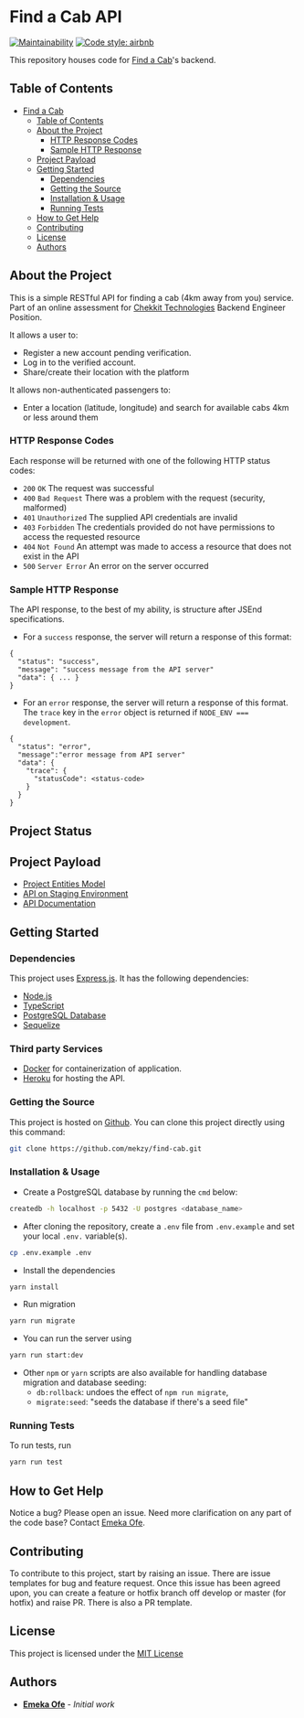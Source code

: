 # Find a Cab API
[![Maintainability](https://api.codeclimate.com/v1/badges/177b32320654d2db3f10/maintainability)](https://codeclimate.com/github/mekzy-o/find-cab/maintainability)
[![Code style: airbnb](https://img.shields.io/badge/code%20style-airbnb-blue.svg?style=flat-square)](https://github.com/airbnb/javascript)

This repository houses code for [Find a Cab](https://find-cab.herokuapp.com/api/v1/docs)'s backend.

## Table of Contents

- [Find a Cab](#address-book)
  - [Table of Contents](#table-of-contents)
  - [About the Project](#about-the-project)
    - [HTTP Response Codes](#http-response-codes)
    - [Sample HTTP Response](#sample-http-response)
  - [Project Payload](#project-payload)
  - [Getting Started](#getting-started)
    - [Dependencies](#dependencies)
    - [Getting the Source](#getting-the-source)
    - [Installation & Usage](#installation-usage)
    - [Running Tests](#running-tests)
  - [How to Get Help](#how-to-get-help)
  - [Contributing](#contributing)
  - [License](#license)
  - [Authors](#authors)

## About the Project

This is a simple RESTful API for finding a cab (4km away from you) service. Part of an online assessment for [Chekkit Technologies](https://chekkitapp.com/about-us) Backend Engineer Position. 

It allows a user to:
- Register a new account pending verification.
- Log in to the verified account.
- Share/create their location with the platform

It allows non-authenticated passengers to:
- Enter a location (latitude, longitude) and search for available cabs 4km or less around them 


### HTTP Response Codes

Each response will be returned with one of the following HTTP status codes:

- `200` `OK` The request was successful
- `400` `Bad Request` There was a problem with the request (security, malformed)
- `401` `Unauthorized` The supplied API credentials are invalid
- `403` `Forbidden` The credentials provided do not have permissions to access the requested resource
- `404` `Not Found` An attempt was made to access a resource that does not exist in the API
- `500` `Server Error` An error on the server occurred

### Sample HTTP Response

The API response, to the best of my ability, is structure after JSEnd specifications.

- For a `success` response, the server will return a response of this format:

```
{
  "status": "success",
  "message": "success message from the API server"
  "data": { ... }
}
```

- For an `error` response, the server will return a response of this format. The `trace` key in the `error` object is returned if `NODE_ENV === development`.

```
{
  "status": "error",
  "message":"error message from API server"
  "data": {
    "trace": {
      "statusCode": <status-code>
    }
  }
}
```

## Project Status


## Project Payload

- [Project Entities Model](https://dbdiagram.io/d/60eb4c897e498c3bb3f164a7)
- [API on Staging Environment](https://find-cab.herokuapp.com/api/v1)
- [API Documentation](https://find-cab.herokuapp.com/api/v1/docs)

## Getting Started

### Dependencies

This project uses [Express.js](https://expressjs.com/). It has the following dependencies:

- [Node.js](https://nodejs.org/en/download)
- [TypeScript](https://www.typescriptlang.org/)
- [PostgreSQL Database](https://www.postgresql.org/download/)
- [Sequelize](https://sequelize.org)

### Third party Services

- [Docker](https://www.docker.com) for containerization of application.
- [Heroku](https://www.heroku.com/) for hosting the API.

### Getting the Source

This project is hosted on [Github](https://github.com/mekzy/find-cab). You can clone this project directly using this command:

```sh
git clone https://github.com/mekzy/find-cab.git
```

### Installation & Usage

- Create a PostgreSQL database by running the `cmd` below:

```sh
createdb -h localhost -p 5432 -U postgres <database_name>
```

- After cloning the repository, create a `.env` file from `.env.example` and set your local `.env.` variable(s).

```sh
cp .env.example .env
```
- Install the dependencies

```sh
yarn install
```
- Run migration

```sh
yarn run migrate
```
- You can run the server using

```sh
yarn run start:dev
```
- Other `npm` or `yarn` scripts are also available for handling database migration and database seeding:
  - `db:rollback`: undoes the effect of `npm run migrate`,
  -  `migrate:seed`: "seeds the database if there's a seed file"

### Running Tests

To run tests, run

```sh
yarn run test
```

## How to Get Help

Notice a bug? Please open an issue. Need more clarification on any part of the code base? Contact [Emeka Ofe](https://github.com/mekzy-o).

## Contributing

To contribute to this project, start by raising an issue. There are issue templates for bug and feature request. Once this issue has been agreed upon, you can create a feature or hotfix branch off develop or master (for hotfix) and raise PR. There is also a PR template.

## License

This project is licensed under the [MIT License]('https://opensource.org/licenses/MIT')

## Authors

- **[Emeka Ofe](https://github.com/mekzy-o)** - _Initial work_